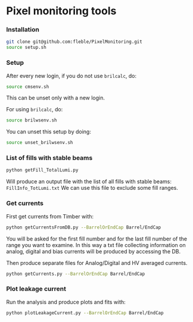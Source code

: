 # Pixel monitoring tools

### Installation
```bash
git clone git@github.com:fleble/PixelMonitoring.git
source setup.sh
```


### Setup
After every new login, if you do not use `brilcalc`, do:
```bash
source cmsenv.sh
```
This can be unset only with a new login.

For using `brilcalc`, do:
```bash
source brilwsenv.sh
```
You can unset this setup by doing:
```bash
source unset_brilwsenv.sh
```


### List of fills with stable beams
```bash
python getFill_TotalLumi.py
```

Will produce an output file with the list of all fills with stable beams: `FillInfo_TotLumi.txt`
We can use this file to exclude some fill ranges.


### Get currents

First get currents from Timber with:
```bash
python getCurrentsFromDB.py --BarrelOrEndCap Barrel/EndCap
```
You will be asked for the first fill number and for the last fill number of the range you want to examine. In this way a txt file collecting information on analog, digital and bias currents will be produced by accessing the DB.

Then produce separate files for Analog/Digital and HV averaged currents.
```bash
python getCurrents.py --BarrelOrEndCap Barrel/EndCap
```


### Plot leakage current
Run the analysis and produce plots and fits with:
```bash
python plotLeakageCurrent.py --BarrelOrEndCap Barrel/EndCap
```
